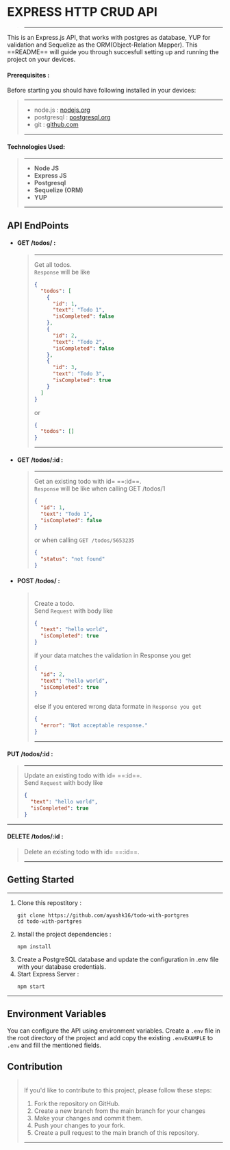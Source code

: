 # EXPRESS HTTP CRUD API

> ---

This is an Express.js API, that works with postgres as database, YUP for validation and Sequelize as the ORM(Object-Relation Mapper).
This ==README== will guide you through succesfull setting up and running the project on your devices.

#### Prerequisites :

Before starting you should have following installed in your devices:

> ---
>
> - node.js : [nodejs.org](https://nodejs.org/en)
> - postgresql : [ postgresql.org ](https://www.postgresql.org/)
> - git : [github.com](https://www.github.com/)
>
> ---

#### Technologies Used:

> ---
>
> - **Node JS**
> - **Express JS**
> - **Postgresql**
> - **Sequelize (ORM)**
> - **YUP**
>
> ---

## API EndPoints

- #### GET /todos/ :

  > ***
  >
  > Get all todos.
  > \
  >  `Response` will be like
  >
  > ```json
  > {
  >   "todos": [
  >     {
  >       "id": 1,
  >       "text": "Todo 1",
  >       "isCompleted": false
  >     },
  >     {
  >       "id": 2,
  >       "text": "Todo 2",
  >       "isCompleted": false
  >     },
  >     {
  >       "id": 3,
  >       "text": "Todo 3",
  >       "isCompleted": true
  >     }
  >   ]
  > }
  > ```
  >
  > or
  >
  > ```json
  > {
  >   "todos": []
  > }
  > ```
  >
  > ***

- #### GET /todos/:id :

  > ***
  >
  > Get an existing todo with id= ==:id==.
  > \
  >  `Response` will be like when calling GET /todos/1
  >
  > ```json
  > {
  >   "id": 1,
  >   "text": "Todo 1",
  >   "isCompleted": false
  > }
  > ```
  >
  > or
  > when calling `GET /todos/5653235`
  >
  > ```json
  > {
  >   "status": "not found"
  > }
  > ```

- #### POST /todos/ :
  > \
  >  Create a todo.
  > \
  >  Send `Request` with body like
  >
  > ```json
  > {
  >   "text": "hello world",
  >   "isCompleted": true
  > }
  > ```
  >
  > if your data matches the validation in Response you get
  >
  > ```json
  > {
  >   "id": 2,
  >   "text": "hello world",
  >   "isCompleted": true
  > }
  > ```
  >
  > else if you entered wrong data formate
  > in `Response you get`
  >
  > ```json
  > {
  >   "error": "Not acceptable response."
  > }
  > ```
  >
  > ***

#### PUT /todos/:id :

> ---
>
> Update an existing todo with id= ==:id==.
> \
>  Send `Request` with body like
>
> ```json
> {
>   "text": "hello world",
>   "isCompleted": true
> }
> ```

---

#### DELETE /todos/:id :

> Delete an existing todo with id= ==:id==.
>
> ---

## Getting Started

---

1. Clone this repostitory :
   ```cli
   git clone https://github.com/ayushk16/todo-with-portgres
   cd todo-with-portgres
   ```
2. Install the project dependencies :
   ```
   npm install
   ```
3. Create a PostgreSQL database and update the configuration in .env file with your database credentials.
4. Start Express Server :
   ```cli
   npm start
   ```

---

## Environment Variables

You can configure the API using environment variables. Create a `.env` file in the root directory of the project and add copy the existing `.envEXAMPLE` to `.env` and fill the mentioned fields.

## Contribution

> \
> If you'd like to contribute to this project, please follow these steps:
>
> 1. Fork the repository on GitHub.
> 2. Create a new branch from the main branch for your changes
> 3. Make your changes and commit them.
> 4. Push your changes to your fork.
> 5. Create a pull request to the main branch of this repository.
>
> ---
